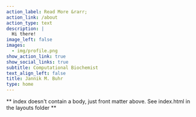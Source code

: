 ```yaml
---
action_label: Read More &rarr;
action_link: /about
action_type: text
description: |
  Hi there!
image_left: false
images:
  - img/profile.png
show_action_link: true
show_social_links: true
subtitle: Computational Biochemist
text_align_left: false
title: Jannik M. Buhr
type: home
---
```


** index doesn't contain a body, just front matter above.
See index.html in the layouts folder **

